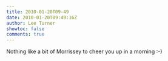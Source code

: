 ```yaml
---
title: 2010-01-20T09-49
date: 2010-01-20T09:49:16Z
author: Lee Turner
showtoc: false
comments: true
---
```


Nothing like a bit of Morrissey to cheer you up in a morning :-)

